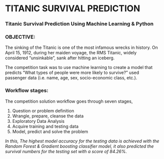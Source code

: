 # TITANIC SURVIVAL PREDICTION

### Titanic Survival Prediction Using Machine Learning & Python

### OBJECTIVE:
The sinking of the Titanic is one of the most infamous wrecks in history. On April 15, 1912, during her maiden voyage, the RMS Titanic, widely considered “unsinkable”, sank after hitting an iceberg. 

The competition task was to use machine learning to create a model that predicts “What types of people were more likely to survive?” used passenger data (i.e. name, age, sex, socio-economic class, etc.).

### Workflow stages:

The competition solution workflow goes through seven stages,
1. Question or problem definition
2. Wrangle, prepare, cleanse the data
3. Exploratory Data Analysis
4. Acquire training and testing data
5. Model, predict and solve the problem

_In this, The highest model accuracy for the testing data is achieved with the Random Forest & Gradient boosting classifier model, it also predicted the survival numbers for the testing set with a score of 84.26%._
